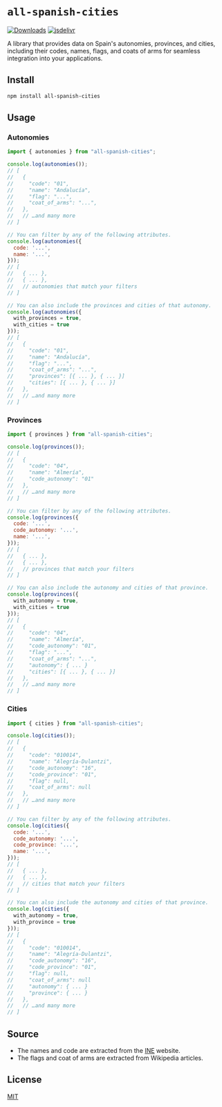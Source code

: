 # `all-spanish-cities`

[![Downloads][downloads-badge]][downloads]
[![jsdelivr][jsdelivr-badge]][jsdelivr]


A library that provides data on Spain's autonomies, provinces, and cities, including their codes, names, flags, and coats of arms for seamless integration into your applications.

## Install

```sh
npm install all-spanish-cities
```

## Usage

### Autonomies

```js
import { autonomies } from "all-spanish-cities";

console.log(autonomies());
// [
//   {
//     "code": "01",
//     "name": "Andalucía",
//     "flag": "...",
//     "coat_of_arms": "...",
//   },
//   // …and many more
// ]

// You can filter by any of the following attributes.
console.log(autonomies({
  code: '...', 
  name: '...', 
}));
// [
//   { ... },
//   { ... },
//   // autonomies that match your filters
// ]

// You can also include the provinces and cities of that autonomy.
console.log(autonomies({
  with_provinces = true, 
  with_cities = true
}));
// [
//   {
//     "code": "01",
//     "name": "Andalucía",
//     "flag": "...",
//     "coat_of_arms": "...",
//     "provinces": [{ ... }, { ... }]
//     "cities": [{ ... }, { ... }]
//   },
//   // …and many more
// ]
```

### Provinces

```js
import { provinces } from "all-spanish-cities";

console.log(provinces());
// [
//   {
//     "code": "04",
//     "name": "Almería",
//     "code_autonomy": "01"
//   },
//   // …and many more
// ]

// You can filter by any of the following attributes.
console.log(provinces({
  code: '...', 
  code_autonomy: '...',
  name: '...', 
}));
// [
//   { ... },
//   { ... },
//   // provinces that match your filters
// ]

// You can also include the autonomy and cities of that province.
console.log(provinces({
  with_autonomy = true, 
  with_cities = true
}));
// [
//   {
//     "code": "04",
//     "name": "Almería",
//     "code_autonomy": "01",
//     "flag": "...",
//     "coat_of_arms": "...",
//     "autonomy": { ... }
//     "cities": [{ ... }, { ... }]
//   },
//   // …and many more
// ]
```

### Cities

```js
import { cities } from "all-spanish-cities";

console.log(cities());
// [
//   {
//     "code": "010014",
//     "name": "Alegría-Dulantzi",
//     "code_autonomy": "16",
//     "code_province": "01",
//     "flag": null,
//     "coat_of_arms": null
//   },
//   // …and many more
// ]

// You can filter by any of the following attributes.
console.log(cities({
  code: '...', 
  code_autonomy: '...',
  code_province: '...',
  name: '...', 
}));
// [
//   { ... },
//   { ... },
//   // cities that match your filters
// ]

// You can also include the autonomy and cities of that province.
console.log(cities({
  with_autonomy = true, 
  with_province = true
}));
// [
//   {
//     "code": "010014",
//     "name": "Alegría-Dulantzi",
//     "code_autonomy": "16",
//     "code_province": "01",
//     "flag": null,
//     "coat_of_arms": null
//     "autonomy": { ... }
//     "province": { ... }
//   },
//   // …and many more
// ]
```

## Source

- The names and code are extracted from the [INE][ine] website.
- The flags and coat of arms are extracted from Wikipedia articles.

## License

[MIT][license]

<!-- Definition -->

[ine]: https://www.ine.es/dyngs/INEbase/es/operacion.htm?c=Estadistica_C&cid=1254736177031&menu=ultiDatos&idp=1254734710990

[downloads]: https://www.npmjs.com/package/all-spanish-cities
[downloads-badge]: https://img.shields.io/npm/dm/all-spanish-cities.svg
[jsdelivr]: https://www.jsdelivr.com/package/npm/all-spanish-cities
[jsdelivr-badge]: https://data.jsdelivr.com/v1/package/npm/all-spanish-cities/badge

[license]: LICENSE
